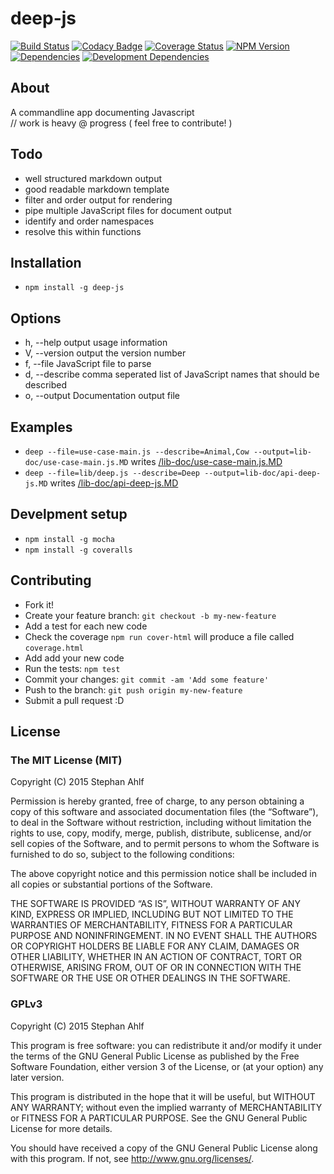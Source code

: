 # deep-js
[![Build Status](http://img.shields.io/travis/s-a/deep-js.svg?style=flat-square)](https://travis-ci.org/s-a/deep-js)
[![Codacy Badge](https://www.codacy.com/project/badge/1ffcf7a0ed0341d8b21bb6c17655c013)](https://www.codacy.com/app/stephanahlf/deep-js)
[![Coverage Status](https://coveralls.io/repos/s-a/deep-js/badge.svg?branch=master)](https://coveralls.io/r/s-a/deep-js?branch=master)
[![NPM Version](http://img.shields.io/npm/v/deep-js.svg?style=flat-square)](https://www.npmjs.org/package/deep-js)
[![Dependencies](https://img.shields.io/david/s-a/deep-js.svg)](#)
[![Development Dependencies](https://img.shields.io/david/dev/s-a/deep-js.svg)](#)

## About
A commandline app documenting Javascript  
// work is heavy @ progress ( feel free to contribute! )


## Todo
 - well structured markdown output
 - good readable markdown template
 - filter and order output for rendering
 - pipe multiple JavaScript files for document output
 - identify and order namespaces
 - resolve this within functions

## Installation

 - ```npm install -g deep-js```

## Options

 - h, --help            output usage information
 - V, --version         output the version number
 - f, --file <Sting>    JavaScript file to parse
 - d, --describe <items> comma seperated list of JavaScript names that should be described
 - o, --output <Sting>  Documentation output file

## Examples
 - ```deep --file=use-case-main.js --describe=Animal,Cow --output=lib-doc/use-case-main.js.MD``` writes [/lib-doc/use-case-main.js.MD](/lib-doc/use-case-main.js.MD)
 - ```deep --file=lib/deep.js --describe=Deep --output=lib-doc/api-deep-js.MD``` writes [/lib-doc/api-deep-js.MD](/lib-doc/api-deep-js.MD)

## Develpment setup
  - ```npm install -g mocha```
  - ```npm install -g coveralls```

## Contributing

 - Fork it!
 - Create your feature branch: `git checkout -b my-new-feature`
 - Add a test for each new code
 - Check the coverage ```npm run cover-html``` will produce a file called ```coverage.html```
 - Add add your new code
 - Run the tests: `npm test`
 - Commit your changes: `git commit -am 'Add some feature'`
 - Push to the branch: `git push origin my-new-feature`
 - Submit a pull request :D


## License

### The MIT License (MIT)
Copyright (C) 2015 Stephan Ahlf

Permission is hereby granted, free of charge, to any person obtaining a copy of this software and associated documentation files (the “Software”), to deal in the Software without restriction, including without limitation the rights to use, copy, modify, merge, publish, distribute, sublicense, and/or sell copies of the Software, and to permit persons to whom the Software is furnished to do so, subject to the following conditions:

The above copyright notice and this permission notice shall be included in all copies or substantial portions of the Software.

THE SOFTWARE IS PROVIDED “AS IS”, WITHOUT WARRANTY OF ANY KIND, EXPRESS OR IMPLIED, INCLUDING BUT NOT LIMITED TO THE WARRANTIES OF MERCHANTABILITY, FITNESS FOR A PARTICULAR PURPOSE AND NONINFRINGEMENT. IN NO EVENT SHALL THE AUTHORS OR COPYRIGHT HOLDERS BE LIABLE FOR ANY CLAIM, DAMAGES OR OTHER LIABILITY, WHETHER IN AN ACTION OF CONTRACT, TORT OR OTHERWISE, ARISING FROM, OUT OF OR IN CONNECTION WITH THE SOFTWARE OR THE USE OR OTHER DEALINGS IN THE SOFTWARE.

### GPLv3

Copyright (C) 2015  Stephan Ahlf

This program is free software: you can redistribute it and/or modify
it under the terms of the GNU General Public License as published by
the Free Software Foundation, either version 3 of the License, or
(at your option) any later version.

This program is distributed in the hope that it will be useful,
but WITHOUT ANY WARRANTY; without even the implied warranty of
MERCHANTABILITY or FITNESS FOR A PARTICULAR PURPOSE.  See the
GNU General Public License for more details.

You should have received a copy of the GNU General Public License
along with this program.  If not, see <http://www.gnu.org/licenses/>.